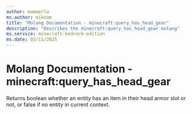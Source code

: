 ```yaml
---
author: mammerla
ms.author: mikeam
title: "Molang Documentation - minecraft:query_has_head_gear"
description: "Describes the minecraft:query_has_head_gear molang"
ms.service: minecraft-bedrock-edition
ms.date: 02/11/2025 
---
```


# Molang Documentation - minecraft:query_has_head_gear

Returns boolean whether an entity has an item in their head armor slot or not, or false if no entity in current context.
